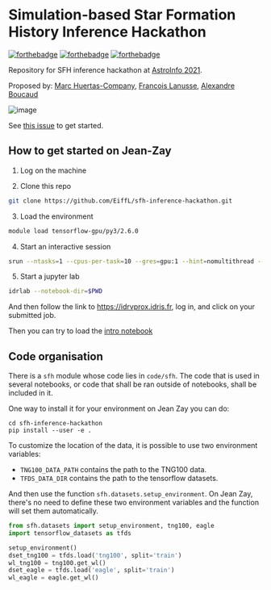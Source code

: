 # Simulation-based Star Formation History Inference Hackathon
[![forthebadge](https://forthebadge.com/images/badges/uses-badges.svg)](https://forthebadge.com) [![forthebadge](https://forthebadge.com/images/badges/built-with-science.svg)](https://forthebadge.com) [![forthebadge](https://forthebadge.com/images/badges/powered-by-black-magic.svg)](https://forthebadge.com)

Repository for SFH inference hackathon at [AstroInfo 2021](https://astroinfo2021.sciencesconf.org/).

Proposed by: [Marc Huertas-Company](https://github.com/mhuertascompany), [Francois Lanusse](https://github.com/eiffl), [Alexandre Boucaud](https://github.com/aboucaud)

![image](https://user-images.githubusercontent.com/861591/144759151-1091c201-2cb0-433e-aa81-6c8728afc579.png)


See [this issue](https://github.com/EiffL/sfh-inference-hackathon/issues/1) to get started.

## How to get started on Jean-Zay

1. Log on the machine

2. Clone this repo
```bash
git clone https://github.com/EiffL/sfh-inference-hackathon.git
```

3. Load the environment
```bash
module load tensorflow-gpu/py3/2.6.0
```

4. Start an interactive session
```bash
srun --ntasks=1 --cpus-per-task=10 --gres=gpu:1 --hint=nomultithread --time=06:00:00 -A wvb@gpu --pty bash
```

5. Start a jupyter lab
```bash
idrlab --notebook-dir=$PWD
```
And then follow the link to https://idrvprox.idris.fr, log in, and click on your submitted job.

Then you can try to load the [intro notebook](notebooks/Intro_Hackathon_Astroinfo21_SFHs.ipynb)

## Code organisation

There is a `sfh` module whose code lies in `code/sfh`.  The code that is used
in several notebooks, or code that shall be ran outside of notebooks, shall be
included in it.

One way to install it for your environment on Jean Zay you can do:

```shell
cd sfh-inference-hackathon
pip install --user -e .
```

To customize the location of the data, it is possible to use two environment
variables:

- `TNG100_DATA_PATH` contains the path to the TNG100 data.
- `TFDS_DATA_DIR` contains the path to the tensorflow datasets.

And then use the function `sfh.datasets.setup_environment`.  On Jean Zay,
there's no need to define these two environment variables and the function will
set them automatically.

```python
from sfh.datasets import setup_environment, tng100, eagle
import tensorflow_datasets as tfds

setup_environment()
dset_tng100 = tfds.load('tng100', split='train')
wl_tng100 = tng100.get_wl()
dset_eagle = tfds.load('eagle', split='train')
wl_eagle = eagle.get_wl()
```
